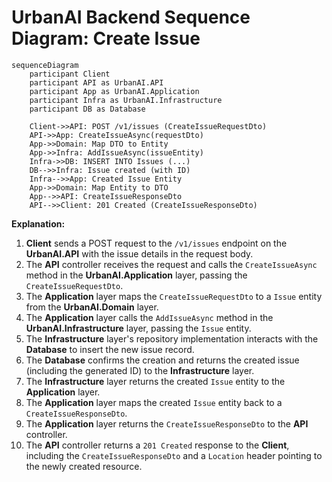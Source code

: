 # UrbanAI Backend Sequence Diagram: Create Issue

```mermaid
sequenceDiagram
    participant Client
    participant API as UrbanAI.API
    participant App as UrbanAI.Application
    participant Infra as UrbanAI.Infrastructure
    participant DB as Database

    Client->>API: POST /v1/issues (CreateIssueRequestDto)
    API->>App: CreateIssueAsync(requestDto)
    App->>Domain: Map DTO to Entity
    App->>Infra: AddIssueAsync(issueEntity)
    Infra->>DB: INSERT INTO Issues (...)
    DB-->>Infra: Issue created (with ID)
    Infra-->>App: Created Issue Entity
    App->>Domain: Map Entity to DTO
    App-->>API: CreateIssueResponseDto
    API-->>Client: 201 Created (CreateIssueResponseDto)
```

**Explanation:**

1.  **Client** sends a POST request to the `/v1/issues` endpoint on the **UrbanAI.API** with the issue details in the request body.
2.  The **API** controller receives the request and calls the `CreateIssueAsync` method in the **UrbanAI.Application** layer, passing the `CreateIssueRequestDto`.
3.  The **Application** layer maps the `CreateIssueRequestDto` to a `Issue` entity from the **UrbanAI.Domain** layer.
4.  The **Application** layer calls the `AddIssueAsync` method in the **UrbanAI.Infrastructure** layer, passing the `Issue` entity.
5.  The **Infrastructure** layer's repository implementation interacts with the **Database** to insert the new issue record.
6.  The **Database** confirms the creation and returns the created issue (including the generated ID) to the **Infrastructure** layer.
7.  The **Infrastructure** layer returns the created `Issue` entity to the **Application** layer.
8.  The **Application** layer maps the created `Issue` entity back to a `CreateIssueResponseDto`.
9.  The **Application** layer returns the `CreateIssueResponseDto` to the **API** controller.
10. The **API** controller returns a `201 Created` response to the **Client**, including the `CreateIssueResponseDto` and a `Location` header pointing to the newly created resource.
